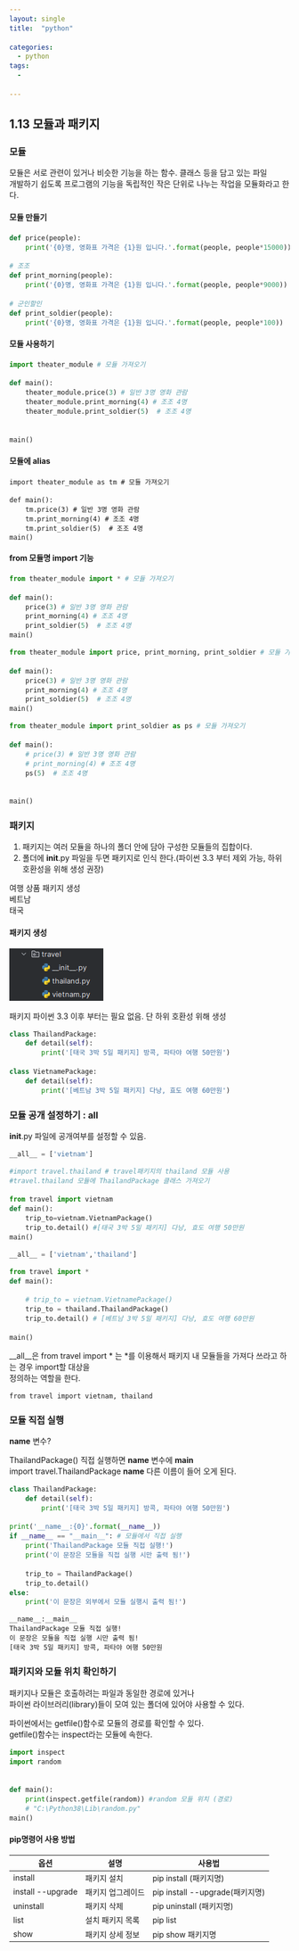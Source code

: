 ```yaml
---
layout: single
title:  "python"

categories:
  - python
tags:
  - 
  
---
```

1.13 모듈과 패키지
---

### 모듈

모듈은 서로 관련이 있거나 비슷한 기능을 하는 함수. 클래스 등을 담고 있는 파일  
개발하기 쉽도록 프로그램의 기능을 독립적인 작은 단위로 나누는 작업을 모듈화라고 한다.

#### 모듈 만들기

```python
def price(people):
    print('{0}명, 영화표 가격은 {1}원 입니다.'.format(people, people*15000))

# 조조
def print_morning(people):
    print('{0}명, 영화표 가격은 {1}원 입니다.'.format(people, people*9000))

# 군인할인
def print_soldier(people):
    print('{0}명, 영화표 가격은 {1}원 입니다.'.format(people, people*100))
```

#### 모듈 사용하기

```python
import theater_module # 모듈 가져오기

def main():
    theater_module.price(3) # 일반 3명 영화 관람
    theater_module.print_morning(4) # 조조 4명
    theater_module.print_soldier(5)  # 조조 4명


main()
```

#### 모듈에 alias
```
import theater_module as tm # 모듈 가져오기

def main():
    tm.price(3) # 일반 3명 영화 관람
    tm.print_morning(4) # 조조 4명
    tm.print_soldier(5)  # 조조 4명
main()
```
#### from 모듈명 import 기능

```python
from theater_module import * # 모듈 가져오기

def main():
    price(3) # 일반 3명 영화 관람
    print_morning(4) # 조조 4명
    print_soldier(5)  # 조조 4명
main()
```

```python
from theater_module import price, print_morning, print_soldier # 모듈 가져오기

def main():
    price(3) # 일반 3명 영화 관람
    print_morning(4) # 조조 4명
    print_soldier(5)  # 조조 4명
main()
```

```python
from theater_module import print_soldier as ps # 모듈 가져오기

def main():
    # price(3) # 일반 3명 영화 관람
    # print_morning(4) # 조조 4명
    ps(5)  # 조조 4명
    

main()
```

### 패키지

1. 패키지는 여러 모듈을 하나의 폴더 안에 담아 구성한 모듈들의 집합이다.
2. 폴더에 __init__.py 파일을 두면 패키지로 인식 한다.(파이썬 3.3 부터 제외 가능, 하위 호환성을 위해 생성 권장)

여행 상품 패키지 생성  
베트남  
태국

#### 패키지 생성

![36](/assets/images/PYTHON/36.PNG)

패키지 파이썬 3.3 이후 부터는 필요 없음. 단 하위 호환성 위해 생성  

```python
class ThailandPackage:
    def detail(self):
        print('[태국 3박 5일 패키지] 방콕, 파타야 여행 50만원')

class VietnamePackage:
    def detail(self):
        print('[베트남 3박 5일 패키지] 다낭, 효도 여행 60만원')
```


### 

















### 모듈 공개 설정하기 : __all__

__init__.py 파일에 공개여부를 설정할 수 있음.

```python
__all__ = ['vietnam']
```
```python
#import travel.thailand # travel패키지의 thailand 모듈 사용
#travel.thailand 모듈에 ThailandPackage 클래스 가져오기

from travel import vietnam
def main():
    trip_to=vietnam.VietnamPackage()
    trip_to.detail() #[태국 3박 5일 패키지] 다낭, 효도 여행 50만원
main()
```

```python
__all__ = ['vietnam','thailand']
```

```python
from travel import *
def main():

    # trip_to = vietnam.VietnamePackage()
    trip_to = thailand.ThailandPackage()
    trip_to.detail() # [베트남 3박 5일 패키지] 다낭, 효도 여행 60만원

main()
```

__all__은 from travel import * 는 *를 이용해서 패키지 내 모듈들을 가져다 쓰라고 하는 경우 import할 대상을  
정의하는 역할을 한다.

```
from travel import vietnam, thailand
```

### 모듈 직접 실행

__name__ 변수?

ThailandPackage() 직접 실행하면 __name__ 변수에 __main__  
import travel.ThailandPackage __name__ 다른 이름이 들어 오게 된다.

```python
class ThailandPackage:
    def detail(self):
        print('[태국 3박 5일 패키지] 방콕, 파타야 여행 50만원')

print('__name__:{0}'.format(__name__))
if __name__ == "__main__": # 모듈에서 직접 실행
    print('ThailandPackage 모듈 직접 실행!')
    print('이 문장은 모듈을 직접 실행 시만 출력 됨!')

    trip_to = ThailandPackage()
    trip_to.detail()
else:
    print('이 문장은 외부에서 모듈 실행시 출력 됨!')
```
```
__name__:__main__
ThailandPackage 모듈 직접 실행!
이 문장은 모듈을 직접 실행 시만 출력 됨!
[태국 3박 5일 패키지] 방콕, 파타야 여행 50만원
```

### 패키지와 모듈 위치 확인하기

패키지나 모듈은 호출하려는 파일과 동일한 경로에 있거나  
파이썬 라이브러리(library)들이 모여 있는 폴더에 있어야 사용할 수 있다.

파이썬에서는 getfile()함수로 모듈의 경로를 확인할 수 있다.  
getfile()함수는 inspect라는 모듈에 속한다.

```python
import inspect
import random


def main():
    print(inspect.getfile(random)) #random 모듈 위치 (경로)
    # "C:\Python38\Lib\random.py"
main()
```

#### pip명령어 사용 방법

|옵션|설명|사용법|
|-----|-----|-----|
|install|패키지 설치|pip install (패키지명)|
|install --upgrade|패키지 업그레이드|pip install --upgrade(패키지명)|
|uninstall|패키지 삭제|pip uninstall (패키지명)|
|list|설치 패키지 목록|pip list|
|show|패키지 상세 정보|pip show 패키지명|



































